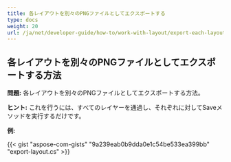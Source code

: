 ```yaml
---
title: 各レイアウトを別々のPNGファイルとしてエクスポートする
type: docs
weight: 20
url: /ja/net/developer-guide/how-to/work-with-layout/export-each-layout-in-separate-png-file/
---
```



## **各レイアウトを別々のPNGファイルとしてエクスポートする方法**

**問題:** 各レイアウトを別々のPNGファイルとしてエクスポートする方法。

**ヒント:** これを行うには、すべてのレイヤーを通過し、それぞれに対してSaveメソッドを実行するだけです。

**例:**

{{< gist "aspose-com-gists" "9a239eab0b9dda0e1c54be533ea399bb" "export-layout.cs" >}}
